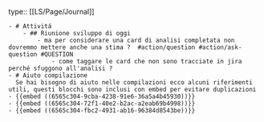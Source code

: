 type:: [[LS/Page/Journal]]

	- # Attivitá
		- ## Riunione sviluppo di oggi
			- ma per considerare una card di analisi completata non dovremmo mettere anche una stima ?  #action/question #action/ask-question #QUESTION
				- come taggare le card che non sono tracciate in jira perché sfuggono all'analisi ?
	- # Aiuto compilazione
	  Se hai bisogno di aiuto nelle compilazioni ecco alcuni riferimenti utili, questi blocchi sono inclusi con embed per evitare duplicazioni
	- {{embed ((6565c304-9cba-4238-91e6-36a5a4b45930))}}
	- {{embed ((6565c304-72f1-40e2-b2ac-a2eab69b4998))}}
	- {{embed ((6565c304-fbc2-4931-ab16-96384d8543be))}}